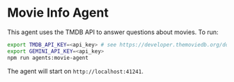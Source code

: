 # Movie Info Agent

This agent uses the TMDB API to answer questions about movies. To run:

```bash
export TMDB_API_KEY=<api_key> # see https://developer.themoviedb.org/docs/getting-started
export GEMINI_API_KEY=<api_key>
npm run agents:movie-agent
```

The agent will start on `http://localhost:41241`.

